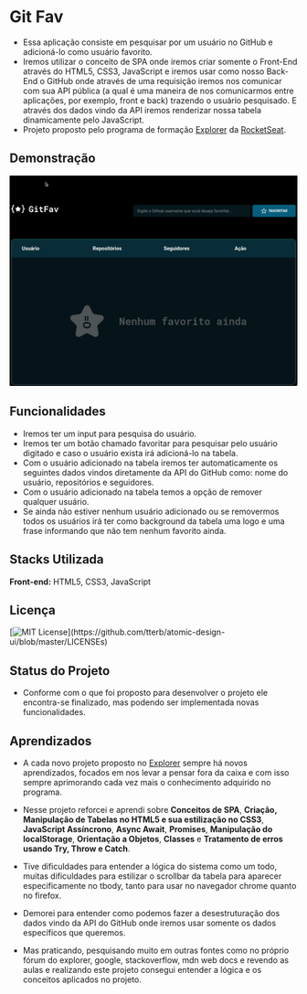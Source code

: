
# Git Fav

- Essa aplicação consiste em pesquisar por um usuário no GitHub e adicioná-lo como usuário favorito.
- Iremos utilizar o conceito de SPA onde iremos criar somente o Front-End através do HTML5, CSS3, JavaScript e iremos usar como nosso Back-End o GitHub onde através de uma requisição iremos nos comunicar com sua API pública (a qual é uma maneira de nos comunicarmos entre aplicações, por exemplo, front e back) trazendo o usuário pesquisado. E através dos dados vindo da API iremos renderizar nossa tabela dinamicamente pelo JavaScript.
- Projeto proposto pelo programa de formação [Explorer](https://www.rocketseat.com.br/explorer) da [RocketSeat](https://www.rocketseat.com.br/).


## Demonstração
<img src="https://github.com/wiltonmartinsdev/Git-Fav/blob/main/assets/gitfav.gif"/>


## Funcionalidades
- Iremos ter um input para pesquisa do usuário.
- Iremos ter um botão chamado favoritar para pesquisar pelo usuário digitado e caso o usuário exista irá adicioná-lo na tabela.
- Com o usuário adicionado na tabela iremos ter automaticamente os seguintes dados vindos diretamente da API do GitHub como: nome do usuário, repositórios e seguidores.
- Com o usuário adicionado na tabela temos a opção de remover qualquer usuário.
- Se ainda não estiver nenhum usuário adicionado ou se removermos todos os usuários irá ter como background da tabela uma logo e uma frase informando que não tem nenhum favorito ainda. 


## Stacks Utilizada

**Front-end:** HTML5, CSS3, JavaScript


## Licença

[![MIT License](https://img.shields.io/apm/l/atomic-design-ui.svg?)](https://github.com/tterb/atomic-design-ui/blob/master/LICENSEs)


## Status do Projeto

- Conforme com o que foi proposto para desenvolver o projeto ele encontra-se finalizado, mas podendo ser implementada novas funcionalidades.


## Aprendizados

- A cada novo projeto proposto no [Explorer](https://www.rocketseat.com.br/explorer) sempre há novos aprendizados, focados em nos levar a pensar fora da caixa e com isso sempre aprimorando cada vez mais o conhecimento adquirido no programa.  

- Nesse projeto reforcei e aprendi sobre **Conceitos de SPA**, **Criação, Manipulação de Tabelas no HTML5 e sua estilização no CSS3**, **JavaScript Assíncrono**, **Async Await**, **Promises**, **Manipulação do localStorage**, **Orientação a Objetos**, **Classes** e **Tratamento de erros usando Try, Throw e Catch**.
- Tive dificuldades para entender a lógica do sistema como um todo, muitas dificuldades para estilizar o scrollbar da tabela para aparecer especificamente no tbody, tanto para usar no navegador chrome quanto no firefox.
- Demorei para entender como podemos fazer a desestruturação dos dados vindo da API do GitHub onde iremos usar somente os dados específicos que queremos.
- Mas praticando, pesquisando muito em outras fontes como no próprio fórum do explorer, google, stackoverflow, mdn web docs e revendo as aulas e realizando este projeto consegui entender a lógica e os conceitos aplicados no projeto.
